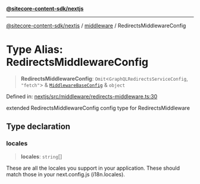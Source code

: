 [**@sitecore-content-sdk/nextjs**](../../README.md)

***

[@sitecore-content-sdk/nextjs](../../README.md) / [middleware](../README.md) / RedirectsMiddlewareConfig

# Type Alias: RedirectsMiddlewareConfig

> **RedirectsMiddlewareConfig**: `Omit`\<`GraphQLRedirectsServiceConfig`, `"fetch"`\> & [`MiddlewareBaseConfig`](MiddlewareBaseConfig.md) & `object`

Defined in: [nextjs/src/middleware/redirects-middleware.ts:30](https://github.com/Sitecore/xmc-jss-dev/blob/8e2aea64ecdce7bb4d961b7ce3c4a30f3682bd2c/packages/nextjs/src/middleware/redirects-middleware.ts#L30)

extended RedirectsMiddlewareConfig config type for RedirectsMiddleware

## Type declaration

### locales

> **locales**: `string`[]

These are all the locales you support in your application.
These should match those in your next.config.js (i18n.locales).
